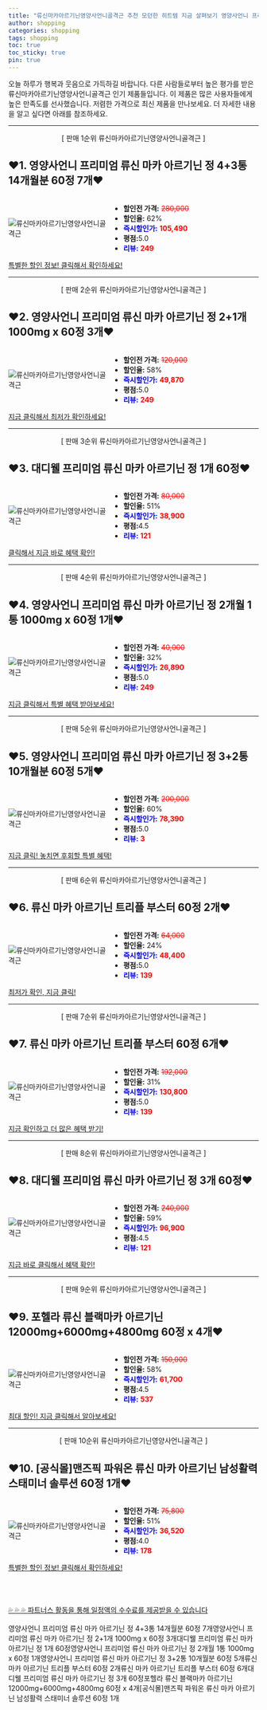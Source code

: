 ```yaml
---
title: "류신마카아르기닌영양사언니골격근 추천 모던한 히트템 지금 살펴보기 영양사언니 프리미엄 류신 마카 아르기닌"
author: shopping
categories: shopping
tags: shopping
toc: true
toc_sticky: true
pin: true
---
```

오늘 하루가 행복과 웃음으로 가득하길 바랍니다. 다른 사람들로부터 높은 평가를 받은 류신마카아르기닌영양사언니골격근 인기 제품들입니다. 이 제품은 많은 사용자들에게 높은 만족도를 선사했습니다. 저렴한 가격으로 최신 제품을 만나보세요. 더 자세한 내용을 알고 싶다면 아래를 참조하세요.

---
<p class="toplist" style="margin: 0 auto; display: block; width: fit-content;">[ 판매 1순위 류신마카아르기닌영양사언니골격근 ]</p>

<h2><strong>❤️1. 영양사언니 프리미엄 류신 마카 아르기닌 정 4+3통 14개월분 60정 7개❤️</strong></h2>

<div style="display: flex; align-items: center;">
    <div style="flex: 0.4;">
        <img src="https://thumbnail7.coupangcdn.com/thumbnails/remote/230x230ex/image/vendor_inventory/ddbc/26b3d00f3b039e4ce5c8cb341ae024e87191f20a09dd3af9b17628d1a570.png" alt="류신마카아르기닌영양사언니골격근" style="max-width: 100%;">
    </div>
    <div style="flex: 0.6; margin-left: 10px;">
        <ul>
            <li><strong>할인전 가격:</strong> <del style="color: red;">280,000</del></li>
            <li><strong>할인율:</strong> 62%</li>
            <li><span style='color:blue'><strong>즉시할인가:</strong></span> <span style='color:red'><strong>105,490</strong></span></li>
            <li><strong>평점:</strong>5.0</li>
            <li><span style='color:blue'><strong>리뷰:</strong></span> <span style='color:red'><strong>249</strong></span></li>
        </ul>
    </div>
</div>
<div class="center">
    <a href="https://selin100587.github.io?lptag=AF9450613&subid=githubio&pageKey=7553658793&traceid=V0-153&itemId=20096211892&vendorItemId=86337258651" class="myButton">
        특별한 할인 정보! 클릭해서 확인하세요!
    </a>
</div>


---
<p class="toplist" style="margin: 0 auto; display: block; width: fit-content;">[ 판매 2순위 류신마카아르기닌영양사언니골격근 ]</p>

<h2><strong>❤️2. 영양사언니 프리미엄 류신 마카 아르기닌 정 2+1개 1000mg x 60정 3개❤️</strong></h2>

<div style="display: flex; align-items: center;">
    <div style="flex: 0.4;">
        <img src="https://thumbnail9.coupangcdn.com/thumbnails/remote/230x230ex/image/vendor_inventory/3cae/749f7ddd082cbe1081a7ca5b21cae0c5850c85ef2795cd233ba321c242c6.png" alt="류신마카아르기닌영양사언니골격근" style="max-width: 100%;">
    </div>
    <div style="flex: 0.6; margin-left: 10px;">
        <ul>
            <li><strong>할인전 가격:</strong> <del style="color: red;">120,000</del></li>
            <li><strong>할인율:</strong> 58%</li>
            <li><span style='color:blue'><strong>즉시할인가:</strong></span> <span style='color:red'><strong>49,870</strong></span></li>
            <li><strong>평점:</strong>5.0</li>
            <li><span style='color:blue'><strong>리뷰:</strong></span> <span style='color:red'><strong>249</strong></span></li>
        </ul>
    </div>
</div>
<div class="center">
    <a href="https://selin100587.github.io?lptag=AF9450613&subid=githubio&pageKey=7553658793&traceid=V0-153&itemId=20417494746&vendorItemId=87999851735" class="myButton">
        지금 클릭해서 최저가 확인하세요!
    </a>
</div>


---
<p class="toplist" style="margin: 0 auto; display: block; width: fit-content;">[ 판매 3순위 류신마카아르기닌영양사언니골격근 ]</p>

<h2><strong>❤️3. 대디웰 프리미엄 류신 마카 아르기닌 정 1개 60정❤️</strong></h2>

<div style="display: flex; align-items: center;">
    <div style="flex: 0.4;">
        <img src="https://thumbnail10.coupangcdn.com/thumbnails/remote/230x230ex/image/vendor_inventory/d4b4/07674e9370e08c0b681d6bea27ff9ac7fd9011f292765a9703c0909988ff.jpg" alt="류신마카아르기닌영양사언니골격근" style="max-width: 100%;">
    </div>
    <div style="flex: 0.6; margin-left: 10px;">
        <ul>
            <li><strong>할인전 가격:</strong> <del style="color: red;">80,000</del></li>
            <li><strong>할인율:</strong> 51%</li>
            <li><span style='color:blue'><strong>즉시할인가:</strong></span> <span style='color:red'><strong>38,900</strong></span></li>
            <li><strong>평점:</strong>4.5</li>
            <li><span style='color:blue'><strong>리뷰:</strong></span> <span style='color:red'><strong>121</strong></span></li>
        </ul>
    </div>
</div>
<div class="center">
    <a href="https://selin100587.github.io?lptag=AF9450613&subid=githubio&pageKey=7794286402&traceid=V0-153&itemId=21093950355&vendorItemId=88155957999" class="myButton">
        클릭해서 지금 바로 혜택 확인!
    </a>
</div>


---
<p class="toplist" style="margin: 0 auto; display: block; width: fit-content;">[ 판매 4순위 류신마카아르기닌영양사언니골격근 ]</p>

<h2><strong>❤️4. 영양사언니 프리미엄 류신 마카 아르기닌 정 2개월 1통 1000mg x 60정 1개❤️</strong></h2>

<div style="display: flex; align-items: center;">
    <div style="flex: 0.4;">
        <img src="https://thumbnail8.coupangcdn.com/thumbnails/remote/230x230ex/image/vendor_inventory/a1cc/ceae21b8305d4018b7195edbaa90aaa3db36bdbd791797d64e16a6cfce78.png" alt="류신마카아르기닌영양사언니골격근" style="max-width: 100%;">
    </div>
    <div style="flex: 0.6; margin-left: 10px;">
        <ul>
            <li><strong>할인전 가격:</strong> <del style="color: red;">40,000</del></li>
            <li><strong>할인율:</strong> 32%</li>
            <li><span style='color:blue'><strong>즉시할인가:</strong></span> <span style='color:red'><strong>26,890</strong></span></li>
            <li><strong>평점:</strong>5.0</li>
            <li><span style='color:blue'><strong>리뷰:</strong></span> <span style='color:red'><strong>249</strong></span></li>
        </ul>
    </div>
</div>
<div class="center">
    <a href="https://selin100587.github.io?lptag=AF9450613&subid=githubio&pageKey=7553658793&traceid=V0-153&itemId=19884758594&vendorItemId=89360049446" class="myButton">
        지금 클릭해서 특별 혜택 받아보세요!
    </a>
</div>


---
<p class="toplist" style="margin: 0 auto; display: block; width: fit-content;">[ 판매 5순위 류신마카아르기닌영양사언니골격근 ]</p>

<h2><strong>❤️5. 영양사언니 프리미엄 류신 마카 아르기닌 정 3+2통 10개월분 60정 5개❤️</strong></h2>

<div style="display: flex; align-items: center;">
    <div style="flex: 0.4;">
        <img src="https://thumbnail6.coupangcdn.com/thumbnails/remote/230x230ex/image/vendor_inventory/fcdf/262f8cae6eb0fc9ebc4be446ef3a70d741ca1bd14c6ec82700ba4886e000.png" alt="류신마카아르기닌영양사언니골격근" style="max-width: 100%;">
    </div>
    <div style="flex: 0.6; margin-left: 10px;">
        <ul>
            <li><strong>할인전 가격:</strong> <del style="color: red;">200,000</del></li>
            <li><strong>할인율:</strong> 60%</li>
            <li><span style='color:blue'><strong>즉시할인가:</strong></span> <span style='color:red'><strong>78,390</strong></span></li>
            <li><strong>평점:</strong>5.0</li>
            <li><span style='color:blue'><strong>리뷰:</strong></span> <span style='color:red'><strong>3</strong></span></li>
        </ul>
    </div>
</div>
<div class="center">
    <a href="https://selin100587.github.io?lptag=AF9450613&subid=githubio&pageKey=8203776935&traceid=V0-153&itemId=20987184575&vendorItemId=88051593316" class="myButton">
        지금 클릭! 놓치면 후회할 특별 혜택!
    </a>
</div>


---
<p class="toplist" style="margin: 0 auto; display: block; width: fit-content;">[ 판매 6순위 류신마카아르기닌영양사언니골격근 ]</p>

<h2><strong>❤️6. 류신 마카 아르기닌 트리플 부스터 60정 2개❤️</strong></h2>

<div style="display: flex; align-items: center;">
    <div style="flex: 0.4;">
        <img src="https://thumbnail10.coupangcdn.com/thumbnails/remote/230x230ex/image/vendor_inventory/a985/790376905ed81f56eaff30fc9124c4a3b15a7d23f223bc29619c820ff00b.png" alt="류신마카아르기닌영양사언니골격근" style="max-width: 100%;">
    </div>
    <div style="flex: 0.6; margin-left: 10px;">
        <ul>
            <li><strong>할인전 가격:</strong> <del style="color: red;">64,000</del></li>
            <li><strong>할인율:</strong> 24%</li>
            <li><span style='color:blue'><strong>즉시할인가:</strong></span> <span style='color:red'><strong>48,400</strong></span></li>
            <li><strong>평점:</strong>5.0</li>
            <li><span style='color:blue'><strong>리뷰:</strong></span> <span style='color:red'><strong>139</strong></span></li>
        </ul>
    </div>
</div>
<div class="center">
    <a href="https://selin100587.github.io?lptag=AF9450613&subid=githubio&pageKey=7446029808&traceid=V0-153&itemId=19373274194&vendorItemId=86486011552" class="myButton">
        최저가 확인, 지금 클릭!
    </a>
</div>


---
<p class="toplist" style="margin: 0 auto; display: block; width: fit-content;">[ 판매 7순위 류신마카아르기닌영양사언니골격근 ]</p>

<h2><strong>❤️7. 류신 마카 아르기닌 트리플 부스터 60정 6개❤️</strong></h2>

<div style="display: flex; align-items: center;">
    <div style="flex: 0.4;">
        <img src="https://thumbnail7.coupangcdn.com/thumbnails/remote/230x230ex/image/vendor_inventory/b371/faf06bb2230f258a625ad940edd76d2072e736daac4ce57e525284a0d45f.jpg" alt="류신마카아르기닌영양사언니골격근" style="max-width: 100%;">
    </div>
    <div style="flex: 0.6; margin-left: 10px;">
        <ul>
            <li><strong>할인전 가격:</strong> <del style="color: red;">192,000</del></li>
            <li><strong>할인율:</strong> 31%</li>
            <li><span style='color:blue'><strong>즉시할인가:</strong></span> <span style='color:red'><strong>130,800</strong></span></li>
            <li><strong>평점:</strong>5.0</li>
            <li><span style='color:blue'><strong>리뷰:</strong></span> <span style='color:red'><strong>139</strong></span></li>
        </ul>
    </div>
</div>
<div class="center">
    <a href="https://selin100587.github.io?lptag=AF9450613&subid=githubio&pageKey=7446029808&traceid=V0-153&itemId=19373274181&vendorItemId=86486011512" class="myButton">
        지금 확인하고 더 많은 혜택 받기!
    </a>
</div>


---
<p class="toplist" style="margin: 0 auto; display: block; width: fit-content;">[ 판매 8순위 류신마카아르기닌영양사언니골격근 ]</p>

<h2><strong>❤️8. 대디웰 프리미엄 류신 마카 아르기닌 정 3개 60정❤️</strong></h2>

<div style="display: flex; align-items: center;">
    <div style="flex: 0.4;">
        <img src="https://thumbnail10.coupangcdn.com/thumbnails/remote/230x230ex/image/vendor_inventory/d4b4/07674e9370e08c0b681d6bea27ff9ac7fd9011f292765a9703c0909988ff.jpg" alt="류신마카아르기닌영양사언니골격근" style="max-width: 100%;">
    </div>
    <div style="flex: 0.6; margin-left: 10px;">
        <ul>
            <li><strong>할인전 가격:</strong> <del style="color: red;">240,000</del></li>
            <li><strong>할인율:</strong> 59%</li>
            <li><span style='color:blue'><strong>즉시할인가:</strong></span> <span style='color:red'><strong>96,900</strong></span></li>
            <li><strong>평점:</strong>4.5</li>
            <li><span style='color:blue'><strong>리뷰:</strong></span> <span style='color:red'><strong>121</strong></span></li>
        </ul>
    </div>
</div>
<div class="center">
    <a href="https://selin100587.github.io?lptag=AF9450613&subid=githubio&pageKey=7794286402&traceid=V0-153&itemId=21093950353&vendorItemId=88155957994" class="myButton">
        지금 바로 클릭해서 혜택 확인!
    </a>
</div>


---
<p class="toplist" style="margin: 0 auto; display: block; width: fit-content;">[ 판매 9순위 류신마카아르기닌영양사언니골격근 ]</p>

<h2><strong>❤️9. 포헬라 류신 블랙마카 아르기닌 12000mg+6000mg+4800mg 60정 x 4개❤️</strong></h2>

<div style="display: flex; align-items: center;">
    <div style="flex: 0.4;">
        <img src="https://thumbnail6.coupangcdn.com/thumbnails/remote/230x230ex/image/vendor_inventory/4ad2/3b4c9307a0ae77a325333b696bc4c30b6c126bf672fb2dd9a23c70893874.png" alt="류신마카아르기닌영양사언니골격근" style="max-width: 100%;">
    </div>
    <div style="flex: 0.6; margin-left: 10px;">
        <ul>
            <li><strong>할인전 가격:</strong> <del style="color: red;">150,000</del></li>
            <li><strong>할인율:</strong> 58%</li>
            <li><span style='color:blue'><strong>즉시할인가:</strong></span> <span style='color:red'><strong>61,700</strong></span></li>
            <li><strong>평점:</strong>4.5</li>
            <li><span style='color:blue'><strong>리뷰:</strong></span> <span style='color:red'><strong>537</strong></span></li>
        </ul>
    </div>
</div>
<div class="center">
    <a href="https://selin100587.github.io?lptag=AF9450613&subid=githubio&pageKey=7382811009&traceid=V0-153&itemId=18878723763&vendorItemId=88766169076" class="myButton">
        최대 할인! 지금 클릭해서 알아보세요!
    </a>
</div>


---
<p class="toplist" style="margin: 0 auto; display: block; width: fit-content;">[ 판매 10순위 류신마카아르기닌영양사언니골격근 ]</p>

<h2><strong>❤️10. [공식몰]맨즈픽 파워온 류신 마카 아르기닌 남성활력 스태미너 솔루션 60정 1개❤️</strong></h2>

<div style="display: flex; align-items: center;">
    <div style="flex: 0.4;">
        <img src="https://thumbnail7.coupangcdn.com/thumbnails/remote/230x230ex/image/vendor_inventory/91be/c668c0020c52cfb8342a3d77d0a64d7b6d70d0af26921c9d1253ec44f03a.jpg" alt="류신마카아르기닌영양사언니골격근" style="max-width: 100%;">
    </div>
    <div style="flex: 0.6; margin-left: 10px;">
        <ul>
            <li><strong>할인전 가격:</strong> <del style="color: red;">75,800</del></li>
            <li><strong>할인율:</strong> 51%</li>
            <li><span style='color:blue'><strong>즉시할인가:</strong></span> <span style='color:red'><strong>36,520</strong></span></li>
            <li><strong>평점:</strong>4.0</li>
            <li><span style='color:blue'><strong>리뷰:</strong></span> <span style='color:red'><strong>178</strong></span></li>
        </ul>
    </div>
</div>
<div class="center">
    <a href="https://selin100587.github.io?lptag=AF9450613&subid=githubio&pageKey=7584818084&traceid=V0-153&itemId=20029567617&vendorItemId=88825822565" class="myButton">
        특별한 할인 정보! 클릭해서 확인하세요!
    </a>
</div>

<br><br><br>[💦 💦 💦 파트너스 활동을 통해 일정액의 수수료를 제공받을 수 있습니다](https://link.coupang.com/a/bcpT2c)<br><br>영양사언니 프리미엄 류신 마카 아르기닌 정 4+3통 14개월분 60정 7개영양사언니 프리미엄 류신 마카 아르기닌 정 2+1개 1000mg x 60정 3개대디웰 프리미엄 류신 마카 아르기닌 정 1개 60정영양사언니 프리미엄 류신 마카 아르기닌 정 2개월 1통 1000mg x 60정 1개영양사언니 프리미엄 류신 마카 아르기닌 정 3+2통 10개월분 60정 5개류신 마카 아르기닌 트리플 부스터 60정 2개류신 마카 아르기닌 트리플 부스터 60정 6개대디웰 프리미엄 류신 마카 아르기닌 정 3개 60정포헬라 류신 블랙마카 아르기닌 12000mg+6000mg+4800mg 60정 x 4개[공식몰]맨즈픽 파워온 류신 마카 아르기닌 남성활력 스태미너 솔루션 60정 1개